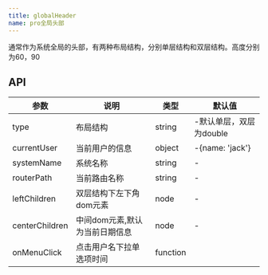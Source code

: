 ```yaml
---
title: globalHeader
name: pro全局头部
---
```


通常作为系统全局的头部，有两种布局结构，分别单层结构和双层结构。高度分别为60，90

## API

参数 | 说明 | 类型 | 默认值
----|------|-----|------
type | 布局结构 | string | -默认单层，双层为double
currentUser | 当前用户的信息 | object | -{name: 'jack'}
systemName | 系统名称 | string | -
routerPath | 当前路由名称 | string | -
leftChildren | 双层结构下左下角dom元素 | node | -
centerChildren | 中间dom元素,默认为当前日期信息 | node | -
onMenuClick | 点击用户名下拉单选项时间 | function | 
